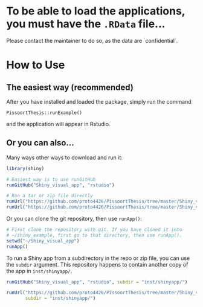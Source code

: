 # To be able to load the applications, you must have the `.RData` file...

Please contact the maintainer to do so, as the data are `confidential´.



# How to Use

## The easiest way (recommended)

After you have installed and loaded the package, simply run the command
```{r}
PissoortThesis::runExample()
```
and the application will appear in Rstudio.

## Or you can also...

Many ways other ways to download and run it:
  ```R
library(shiny)

# Easiest way is to use runGitHub
runGitHub("Shiny_visual_app", "rstudio")

# Run a tar or zip file directly
runUrl("https://github.com/proto4426/PissoortThesis/tree/master/Shiny_visual_app/archive/master.tar.gz")
runUrl("https://github.com/proto4426/PissoortThesis/tree/master/Shiny_visual_app/archive/master.zip")
```

Or you can clone the git repository, then use `runApp()`:

  ```R
# First clone the repository with git. If you have cloned it into
# ~/shiny_example, first go to that directory, then use runApp().
setwd("~/Shiny_visual_app")
runApp()
```


To run a Shiny app from a subdirectory in the repo or zip file, you can use the `subdir` argument. This repository happens to contain another copy of the app in `inst/shinyapp/`.

```R
runGitHub("Shiny_visual_app", "rstudio", subdir = "inst/shinyapp/")

runUrl("https://github.com/proto4426/PissoortThesis/tree/master/Shiny_visual_app/archive/master.tar.gz",
       subdir = "inst/shinyapp/")
```
